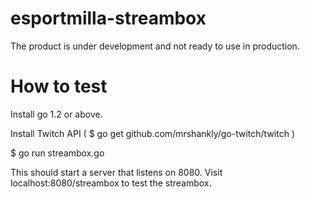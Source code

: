 esportmilla-streambox
=====================

The product is under development and not ready to use in production.

How to test
===========

Install go 1.2 or above.

Install Twitch API ( $ go get github.com/mrshankly/go-twitch/twitch )

$ go run streambox.go

This should start a server that listens on 8080. Visit localhost:8080/streambox to test the streambox.


